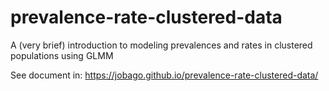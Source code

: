 # prevalence-rate-clustered-data
A (very brief) introduction to modeling prevalences and rates in clustered populations using GLMM

See document in: https://jobago.github.io/prevalence-rate-clustered-data/
